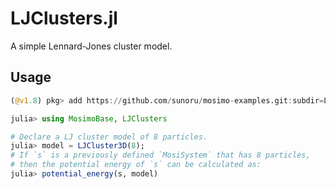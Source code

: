 # LJClusters.jl

A simple Lennard-Jones cluster model.

## Usage

```julia
(@v1.8) pkg> add https://github.com/sunoru/mosimo-examples.git:subdir=LJClusters

julia> using MosimoBase, LJClusters

# Declare a LJ cluster model of 8 particles.
julia> model = LJCluster3D(8);
# If `s` is a previously defined `MosiSystem` that has 8 particles,
# then the potential energy of `s` can be calculated as:
julia> potential_energy(s, model)
```

